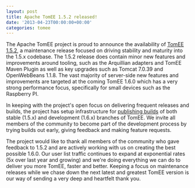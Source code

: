 ```yaml
---
layout: post
title: Apache TomEE 1.5.2 released!
date: '2013-04-23T00:00:00+00:00'
categories: tomee
---
```

The Apache TomEE project is proud to announce the availability of <a href="http://tomee.apache.org/downloads.html">TomEE 1.5.2</a>, a maintenance release focused on driving stability and maturity into the 1.5.x codebase.  The 1.5.2 release does contain minor new features and improvements around tooling, such as the Arquillian adapters and TomEE Maven Plugin as well as key upgrades such as Tomcat 7.0.39 and OpenWebBeans 1.1.8.  The vast majority of server-side new features and improvements are targeted at the coming TomEE 1.6.0 which has a very strong performance focus, specifically for small devices such as the Raspberry PI.

In keeping with the project's open focus on delivering frequent releases and builds, the project has setup infrastructure for <a href="http://tomee.apache.org/download/index.html">publishing builds</a> of both stable (1.5.x) and development (1.6.x) branches of TomEE.  We invite all members of the community to become part of the development process by trying builds out early, giving feedback and making feature requests.

The project would like to thank all members of the community who gave feedback to 1.5.2 and are actively working with us on creating the best possible 1.6.0.  Our user list traffic continues to expand at exponential rates (5x over last year and growing) and we're doing everything we can do to deliver you more TomEE, faster and better.  Keeping a focus on maintenance releases while we chase down the next latest and greatest TomEE version is our way of sending a very deep and heartfelt thank you.
